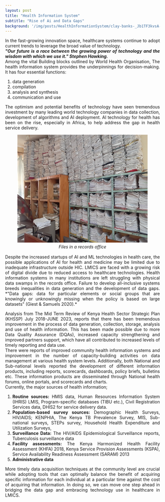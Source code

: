 ```yaml
---
layout: post
title: "Health Information System"
subtitle: "Rise of Ai and Data Gaps"
background: '/img/posts/HealthInformationSystem/clay-banks-_Jb1TF3kvsA-unsplash.jpg' 
---
```

<style>
body {
text-align: justify}
figcaption {
  font-style: italic;
  padding: 2px;
  text-align: center;
}
</style>

In the fast-growing innovation space, healthcare systems continue to adopt current trends to leverage the broad value of technology.  
***"Our future is a race between the growing power of technology and the wisdom with which we use it." Stephen Hawking.***  
Among the vital Building blocks outlined by World Health Organisation, The health information system provides the underpinnings for decision-making. It has four essential functions:  
1. data generation  
2. compilation  
3. analysis and synthesis  
4. communication and use 

The optimism and potential benefits of technology have seen tremendous investment by many leading world technology companies in data collection, development of algorithms and AI deployment. AI technology for health has been on the rise, especially in Africa, to help address the gap in health service delivery.  
<figure>
<img src= "/img/posts/HealthInformationSystem/20221101_163725.jpg" height="350px" width="100%"><img>
<figcaption>Files in a records office</figcaption>
</figure>
Despite the increased startups of AI and ML technologies in health care, the possible applications of AI for health and medicine may be limited due to inadequate infrastructure outside HIC. LMICS are faced with a growing risk of digital divide due to reduced access to healthcare technologies. Health information systems in many institutions are left struggling with physical data swamps in the records office. Failure to develop all-inclusive systems breeds inequalities in data generation and the development of data gaps. *"Data gaps: data for particular elements or social groups that are knowingly or unknowingly missing when the policy is based on large datasets" (Giest & Samuels 2020).* 

Analysis from The Mid Term Review of Kenya Health Sector Strategic Plan (KHSSP) July 2018-JUNE 2023, reports that there has been tremendous improvement in the process of data generation, collection, storage, analysis and use of health information. This has been made possible due to more Data Quality Assurance (DQAs), increased capacity strengthening and improved partners support, which have all contributed to increased levels of timely reporting and data use.  
There were reports of improved community health information systems and improvement in the number of capacity-building activities on data management at various health system levels. Additionally, both National and Sub-national levels reported the development of different information products, including reports, scorecards, dashboards, policy briefs, bulletins etc. These information products are disseminated through National health forums, online portals, and scorecards and charts.  
Currently, the major sources of health information; 
1. **Routine sources:** HMIS data, Human Resources Information System (IHRIS) LMIS, Program-specific databases (TIBU etc.), Civil Registration Services data, DHIS2 for service delivery data. 
2. **Population-based survey sources:** Demographic Health Surveys, HIV/AIDS; KENPHIA, The Kenya TB Prevalence Survey, MIS, Sub-national surveys, STEPs survey, Household Health Expenditure and Utilization Surveys, 
3. **Surveillance Data:** The HIV/AIDS Epidemiological Surveillance reports, Tuberculosis surveillance data 
4. **Facility assessments:** The Kenya Harmonized Health Facility Assessment (KHFA) 2018, Kenya Service Provision Assessments (KSPA), Service Availability Readiness Assessment (SARAM) 2013 
5. **Administrative data**  

More timely data acquisition techniques at the community level are crucial while adopting tools that can optimally balance the benefit of acquiring specific information for each individual at a particular time against the cost of acquiring that information. In doing so, we can move one step ahead in bridging the data gap and embracing technology use in healthcare in LMICS.
